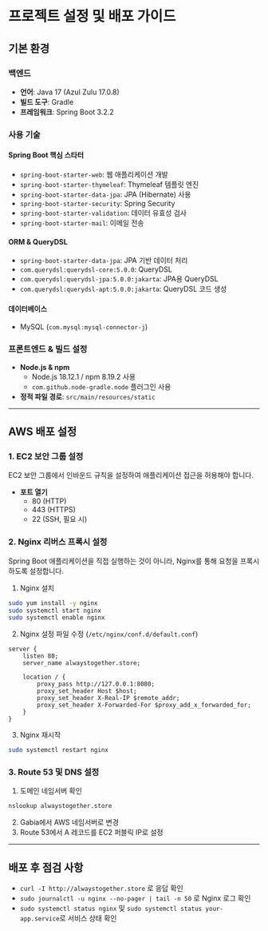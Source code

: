 # 프로젝트 설정 및 배포 가이드

## 기본 환경

### 백엔드

- **언어**: Java 17 (Azul Zulu 17.0.8)
- **빌드 도구**: Gradle
- **프레임워크**: Spring Boot 3.2.2

### 사용 기술

#### Spring Boot 핵심 스타터

- `spring-boot-starter-web`: 웹 애플리케이션 개발
- `spring-boot-starter-thymeleaf`: Thymeleaf 템플릿 엔진
- `spring-boot-starter-data-jpa`: JPA (Hibernate) 사용
- `spring-boot-starter-security`: Spring Security
- `spring-boot-starter-validation`: 데이터 유효성 검사
- `spring-boot-starter-mail`: 이메일 전송

#### ORM & QueryDSL

- `spring-boot-starter-data-jpa`: JPA 기반 데이터 처리
- `com.querydsl:querydsl-core:5.0.0`: QueryDSL
- `com.querydsl:querydsl-jpa:5.0.0:jakarta`: JPA용 QueryDSL
- `com.querydsl:querydsl-apt:5.0.0:jakarta`: QueryDSL 코드 생성

#### 데이터베이스

- MySQL (`com.mysql:mysql-connector-j`)

### 프론트엔드 & 빌드 설정

- **Node.js & npm**
  - Node.js 18.12.1 / npm 8.19.2 사용
  - `com.github.node-gradle.node` 플러그인 사용
- **정적 파일 경로**: `src/main/resources/static`

---

## AWS 배포 설정

### 1. EC2 보안 그룹 설정

EC2 보안 그룹에서 인바운드 규칙을 설정하여 애플리케이션 접근을 허용해야 합니다.

- **포트 열기**
  - 80 (HTTP)
  - 443 (HTTPS)
  - 22 (SSH, 필요 시)

### 2. Nginx 리버스 프록시 설정

Spring Boot 애플리케이션을 직접 실행하는 것이 아니라, Nginx를 통해 요청을 프록시하도록 설정합니다.

1. Nginx 설치

```bash
sudo yum install -y nginx
sudo systemctl start nginx
sudo systemctl enable nginx
```

2. Nginx 설정 파일 수정 (`/etc/nginx/conf.d/default.conf`)

```nginx
server {
    listen 80;
    server_name alwaystogether.store;

    location / {
        proxy_pass http://127.0.0.1:8080;
        proxy_set_header Host $host;
        proxy_set_header X-Real-IP $remote_addr;
        proxy_set_header X-Forwarded-For $proxy_add_x_forwarded_for;
    }
}
```

3. Nginx 재시작

```bash
sudo systemctl restart nginx
```

### 3. Route 53 및 DNS 설정

1. 도메인 네임서버 확인

```bash
nslookup alwaystogether.store
```

2. Gabia에서 AWS 네임서버로 변경
3. Route 53에서 A 레코드를 EC2 퍼블릭 IP로 설정

---

## 배포 후 점검 사항

- `curl -I http://alwaystogether.store` 로 응답 확인
- `sudo journalctl -u nginx --no-pager | tail -n 50` 로 Nginx 로그 확인
- `sudo systemctl status nginx` 및 `sudo systemctl status your-app.service`로 서비스 상태 확인

